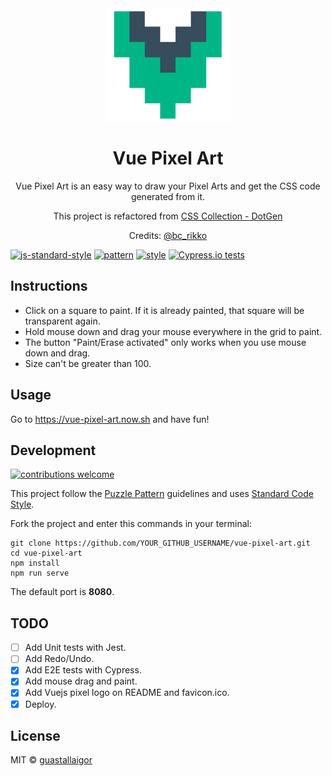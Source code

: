 <div align="center">
  <img src="./src/assets/logo.png" width="200px">
  <h1>Vue Pixel Art</h1>
</div>

<p align="center">
  Vue Pixel Art is an easy way to draw your Pixel Arts and get the CSS code generated from it.  
</p>
<p align="center">
  This project is refactored from <a href="https://bcrikko.github.io/css-collection/tool/dotgen/index.html" target="_blank">CSS Collection - DotGen</a>    
</p>
<p align="center">
  Credits: <a href="https://github.com/BcRikko" target="_blank">@bc_rikko</a>
</p>

[![js-standard-style](https://img.shields.io/badge/code%20style-standard-brightgreen.svg)](http://standardjs.com/)
[![pattern](https://img.shields.io/badge/pattern-puzzle--pattern-orange.svg)](https://github.com/guastallaigor/puzzle-pattern/)
[![style](https://img.shields.io/badge/style-NES.css-red.svg)](https://nostalgic-css.github.io/NES.css/)
[![Cypress.io tests](https://img.shields.io/badge/cypress.io-tests-green.svg)](https://cypress.io)

## Instructions

* Click on a square to paint. If it is already painted, that square will be transparent again.
* Hold mouse down and drag your mouse everywhere in the grid to paint.
* The button "Paint/Erase activated" only works when you use mouse down and drag.
* Size can't be greater than 100.

## Usage

Go to https://vue-pixel-art.now.sh and have fun!

## Development

[![contributions welcome](https://img.shields.io/badge/contributions-welcome-brightgreen.svg?style=flat)](https://github.com/dwyl/esta/issues)

This project follow the [Puzzle Pattern](https://github.com/guastallaigor/puzzle-pattern) guidelines and uses [Standard Code Style](https://github.com/standard/standard).

Fork the project and enter this commands in your terminal:

```
git clone https://github.com/YOUR_GITHUB_USERNAME/vue-pixel-art.git
cd vue-pixel-art
npm install
npm run serve
```

The default port is **8080**.

## TODO

* [ ] Add Unit tests with Jest.
* [ ] Add Redo/Undo.
* [X] Add E2E tests with Cypress.
* [X] Add mouse drag and paint.
* [X] Add Vuejs pixel logo on README and favicon.ico.
* [X] Deploy.

## License

MIT © [guastallaigor](https://github.com/guastallaigor/vue-pixel-art/blob/master/LICENSE)
